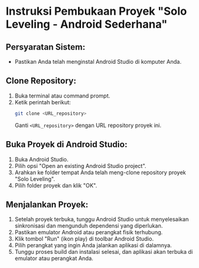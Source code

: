 # Instruksi Pembukaan Proyek "Solo Leveling - Android Sederhana"

## Persyaratan Sistem:
- Pastikan Anda telah menginstal Android Studio di komputer Anda.

## Clone Repository:
1. Buka terminal atau command prompt.
2. Ketik perintah berikut:
    ```bash
    git clone <URL_repository>
    ```
    Ganti `<URL_repository>` dengan URL repository proyek ini.

## Buka Proyek di Android Studio:
1. Buka Android Studio.
2. Pilih opsi "Open an existing Android Studio project".
3. Arahkan ke folder tempat Anda telah meng-clone repository proyek "Solo Leveling".
4. Pilih folder proyek dan klik "OK".

## Menjalankan Proyek:
1. Setelah proyek terbuka, tunggu Android Studio untuk menyelesaikan sinkronisasi dan mengunduh dependensi yang diperlukan.
2. Pastikan emulator Android atau perangkat fisik terhubung.
3. Klik tombol "Run" (ikon play) di toolbar Android Studio.
4. Pilih perangkat yang ingin Anda jalankan aplikasi di dalamnya.
5. Tunggu proses build dan instalasi selesai, dan aplikasi akan terbuka di emulator atau perangkat Anda.
